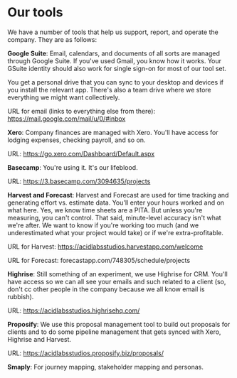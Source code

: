 # Our tools

We have a number of tools that help us support, report, and operate the company. They are as follows:

__Google Suite__: Email, calendars, and documents of all sorts are managed through Google Suite. If you've used Gmail, you know how it works. Your GSuite identity should also work for single sign-on for most of our tool set.

You get a personal drive that you can sync to your desktop and devices if you install the relevant app. There's also a team drive where we store everything we might want collectively.

URL for email (links to everything else from there): https://mail.google.com/mail/u/0/#inbox

__Xero__: Company finances are managed with Xero. You'll have access for lodging expenses, checking payroll, and so on.

URL: https://go.xero.com/Dashboard/Default.aspx

__Basecamp__: You're using it. It's our lifeblood.

URL: https://3.basecamp.com/3094635/projects

__Harvest and Forecast__: Harvest and Forecast are used for time tracking and generating effort vs. estimate data. You'll enter your hours worked and on what here. Yes, we know time sheets are a PITA. But unless you're measuring, you can't control. That said, minute-level accuracy isn't what we're after. We want to know if you're working too much (and we underestimated what your project would take) or if we're extra-profitable.

URL for Harvest: https://acidlabsstudios.harvestapp.com/welcome

URL for Forecast: forecastapp.com/748305/schedule/projects 

__Highrise__: Still something of an experiment, we use Highrise for CRM. You'll have access so we can all see your emails and such related to a client (so, don't cc other people in the company because we all know email is rubbish).

URL: https://acidlabsstudios.highrisehq.com/

__Proposify__: We use this proposal management tool to build out proposals for clients and to do some pipeline management that gets synced with Xero, Highrise and Harvest.

URL: https://acidlabsstudios.proposify.biz/proposals/

__Smaply__: For journey mapping, stakeholder mapping and personas.
